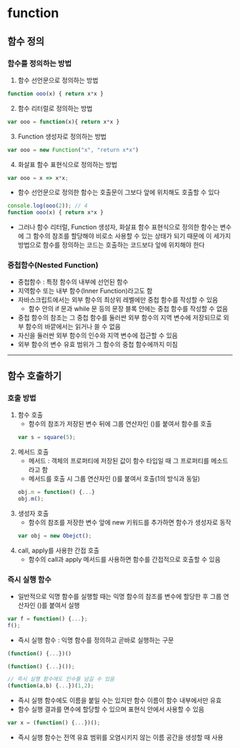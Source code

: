 # function

## 함수 정의 

### 함수를 정의하는 방법
1. 함수 선언문으로 정의하는 방법
```js
function ooo(x) { return x*x }
```
2. 함수 리터럴로 정의하는 방법
```js
var ooo = function(x){ return x*x }
```
3. Function 생성자로 정의하는 방법
```js 
var ooo = new Function("x", "return x*x")
```
4. 화살표 함수 표현식으로 정의하는 방법
```js
var ooo = x => x*x;
```

- 함수 선언문으로 정의한 함수는 호출문이 그보다 앞에 위치해도 호출할 수 있다
```js 
console.log(ooo(2)); // 4
function ooo(x) { return x*x }
```
  
- 그러나 함수 리터럴, Function 생성자, 화살표 함수 표현식으로 정의한 함수는 변수에 그 함수의 참조를 할당해야 비로소 사용할 수 있는 상태가 되기 때문에 이 세가지 방법으로 함수를 정의하는 코드는 호출하는 코드보다 앞에 위치해야 한다

### 중첩함수(Nested Function)
- 중첩함수 : 특정 함수의 내부에 선언된 함수
- 지역함수 또는 내부 함수(Inner Function)라고도 함
- 자바스크립트에서는 외부 함수의 최상위 레벨에만 중첩 함수를 작성할 수 있음
    - 함수 안의 if 문과 while 문 등의 문장 블록 안에는 중첩 함수를 작성할 수 없음
- 중첩 함수의 참조는 그 중첩 함수를 둘러싼 외부 함수의 지역 변수에 저장되므로 외부 함수의 바깥에서는 읽거나 쓸 수 없음
- 자신을 둘러싼 외부 함수의 인수와 지역 변수에 접근할 수 있음
- 외부 함수의 변수 유효 범위가 그 함수의 중첩 함수에까지 미침    

***

## 함수 호출하기

### 호출 방법
1. 함수 호출
    - 함수의 참조가 저장된 변수 뒤에 그룹 연산자인 ()를 붙여서 함수를 호출
    ```js
    var s = square(5);
    ```
2. 메서드 호출
    - 메서드 : 객체의 프로퍼티에 저장된 값이 함수 타입일 때 그 프로퍼티를 메소드라고 함
    - 메서드를 호출 시 그룹 연산자인 ()를 붙여서 호출(1의 방식과 동일)
    ```js
    obj.m = function() {...}
    obj.m();
    ```
3. 생성자 호출
    - 함수의 참조를 저장한 변수 앞에 new 키워드를 추가하면 함수가 생성자로 동작
    ```js
    var obj = new Obejct();
    ```
4. call, apply를 사용한 간접 호출
    - 함수의 call과 apply 메서드를 사용하면 함수를 간접적으로 호출할 수 있음

### 즉시 실행 함수
- 일반적으로 익명 함수를 실행할 때는 익명 함수의 참조를 변수에 할당한 후 그룹 연산자인 ()를 붙여서 실행
```js
var f = function() {...};
f();
```
- 즉시 실행 함수 : 익명 함수를 정의하고 곧바로 실행하는 구문
```js 
(function() {...})()

(function() {...}());

// 즉시 실행 함수에도 인수를 넘길 수 있음
(function(a,b) {...})(1,2);
```
- 즉시 실행 함수에도 이름을 붙일 수는 있지만 함수 이름이 함수 내부에서만 유효
- 함수 실행 결과를 면수에 할당할 수 있으며 표현식 안에서 사용할 수 있음
```js
var x = (function() {...})();
```
- 즉시 실행 함수는 전역 유효 범위를 오염시키지 않는 이름 공간을 생성할 때 사용
